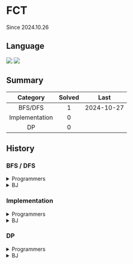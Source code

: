 # FCT

Since 2024.10.26

## Language

<img src="https://img.shields.io/badge/JavaScript-F7DF1E?
          style=flat
          &logo=JS
          &logoColor=white"/>
<img src="https://img.shields.io/badge/JAVA-007396?
          style=flat
          &logo=JS
          &logoColor=white"/>

## Summary

|    Category    | Solved |    Last    |
| :------------: | :----: | :--------: |
|    BFS/DFS     |   1    | 2024-10-27 |
| Implementation |   0    |            |
|       DP       |   0    |            |

## History

### BFS / DFS

<details>
  <summary>Programmers</summary>
  - 항목 1
  - 항목 2
  - 항목 3
  - 항목 4
  - 항목 5
</details>
<details>
  <summary>BJ</summary>
  - 항목 1
  - 항목 2
  - 항목 3
  - 항목 4
  - 항목 5
</details>

### Implementation

<details>
  <summary>Programmers</summary>
  - 항목 1
  - 항목 2
  - 항목 3
  - 항목 4
  - 항목 5
</details>
<details>
  <summary>BJ</summary>
  - 항목 1
  - 항목 2
  - 항목 3
  - 항목 4
  - 항목 5
</details>

### DP

<details>
  <summary>Programmers</summary>
  - 항목 1
  - 항목 2
  - 항목 3
  - 항목 4
  - 항목 5
</details>
<details>
  <summary>BJ</summary>
  - 항목 1
  - 항목 2
  - 항목 3
  - 항목 4
  - 항목 5
</details>
